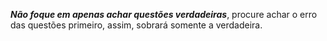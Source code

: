 
***Não foque em apenas achar questões verdadeiras***, procure achar o erro das questões primeiro, assim, sobrará somente a verdadeira. 

